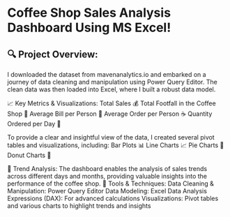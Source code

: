  # Coffee Shop Sales Analysis Dashboard Using MS Excel! 
## 🔍 Project Overview:
I downloaded the dataset from mavenanalytics.io and embarked on a journey of data cleaning and manipulation using Power Query Editor. The clean data was then loaded into Excel, where I built a robust data model.

📈 Key Metrics & Visualizations:
Total Sales 💰
Total Footfall in the Coffee Shop 👥
Average Bill per Person 🧾
Average Order per Person ☕
Quantity Ordered per Day 📅

To provide a clear and insightful view of the data, I created several pivot tables and visualizations, including:
Bar Plots 📊
Line Charts 📈
Pie Charts 🍰
Donut Charts 🍩

📅 Trend Analysis:
The dashboard enables the analysis of sales trends across different days and months, providing valuable insights into the performance of the coffee shop.
🔧 Tools & Techniques:
Data Cleaning & Manipulation: Power Query Editor
Data Modeling: Excel
Data Analysis Expressions (DAX): For advanced calculations
Visualizations: Pivot tables and various charts to highlight trends and insights
